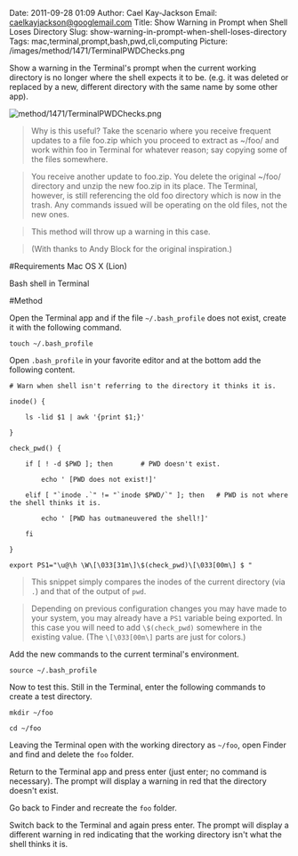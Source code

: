 Date: 2011-09-28 01:09
Author: Cael Kay-Jackson
Email: caelkayjackson@googlemail.com
Title: Show Warning in Prompt when Shell Loses Directory
Slug: show-warning-in-prompt-when-shell-loses-directory
Tags: mac,terminal,prompt,bash,pwd,cli,computing
Picture: /images/method/1471/TerminalPWDChecks.png

Show a warning in the Terminal's prompt when the current working directory is no longer where the shell expects it to be. (e.g. it was deleted or replaced by a new, different directory with the same name by some other app).

<!-- PELICAN_END_SUMMARY -->

![method/1471/TerminalPWDChecks.png](/images/method/1471/TerminalPWDChecks.png)



>Why is this useful? Take the scenario where you receive frequent updates to a file foo.zip which you proceed to extract as ~/foo/ and work within foo in Terminal for whatever reason; say copying some of the files somewhere.

>

>You receive another update to foo.zip. You delete the original ~/foo/ directory and unzip the new foo.zip in its place. The Terminal, however, is still referencing the old foo directory which is now in the trash. Any commands issued will be operating on the old files, not the new ones.

>

>This method will throw up a warning in this case.

>

>(With thanks to Andy Block for the original inspiration.)


#Requirements
Mac OS X (Lion)

Bash shell in Terminal

#Method

Open the Terminal app and if the file `~/.bash_profile` does not exist, create it with the following command.



`touch ~/.bash_profile`



Open `.bash_profile` in your favorite editor and at the bottom add the following content.



    # Warn when shell isn't referring to the directory it thinks it is.  

    inode() {  

        ls -lid $1 | awk '{print $1;}'  

    }  

    check_pwd() {  

        if [ ! -d $PWD ]; then       # PWD doesn't exist.  

            echo ' [PWD does not exist!]'  

        elif [ "`inode .`" != "`inode $PWD/`" ]; then   # PWD is not where the shell thinks it is.  

            echo ' [PWD has outmaneuvered the shell!]'  

        fi  

    }  

    export PS1="\u@\h \W\[\033[31m\]\$(check_pwd)\[\033[00m\] $ "




>This snippet simply compares the inodes of the current directory (via `.`) and that of the output of `pwd`.

>

>Depending on previous configuration changes you may have made to your system, you may already have a `PS1` variable being exported. In this case you will need to add `\$(check_pwd)` somewhere in the existing value. (The `\[\033[00m\]` parts are just for colors.)


Add the new commands to the current terminal's environment.



`source ~/.bash_profile`





Now to test this. Still in the Terminal, enter the following commands to create a test directory.



`mkdir ~/foo`  

`cd ~/foo`



Leaving the Terminal open with the working directory as `~/foo`, open Finder and find and delete the `foo` folder.



Return to the Terminal app and press enter (just enter; no command is necessary). The prompt will display a warning in red that the directory doesn't exist.



Go back to Finder and recreate the `foo` folder.



Switch back to the Terminal and again press enter. The prompt will display a different warning in red indicating that the working directory isn't what the shell thinks it is.







